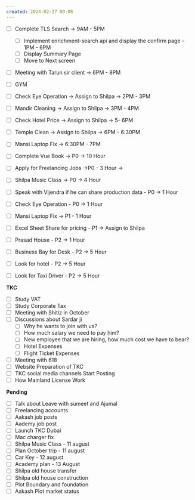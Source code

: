 ```yaml
---
created: 2024-02-27 00:08
---
```


- [ ] Complete TLS Search -> 9AM - 5PM
	- [ ] Implement enrichment-search api and display the confirm page - 1PM - 6PM
	- [ ] Display Summary Page 
	- [ ] Move to Next screen
- [ ] Meeting with Tarun sir client -> 6PM - 8PM
- [ ] GYM 
- [ ] Check Eye Operation -> Assign to Shilpa -> 2PM - 3PM
- [ ] Mandir Cleaning -> Assign to Shilpa -> 3PM - 4PM
- [ ] Check Hotel Price -> Assign to Shilpa -> 5- 6PM
- [ ] Temple Clean -> Assign to Shilpa -> 6PM - 6:30PM 
- [ ] Mansi Laptop Fix -> 6:30PM - 7PM







- [ ] Complete Vue Book -> P0 -> 10 Hour 
- [ ] Apply for Freelancing Jobs ->P0 - 3 Hour -> 
- [ ] Shilpa Music Class -> P0 -> 4 Hour
- [ ] Speak with Vijendra if he can share production data - P0 -> 1 Hour
- [ ] Check Eye Operation - P0 -> 1 Hour
- [ ] Mansi Laptop Fix -> P1 - 1 Hour
- [ ] Excel Sheet Share for pricing - P1 -> Assign to Shilpa
- [ ] Prasad House - P2 -> 1 Hour 
- [ ] Business Bay for Desk - P2 -> 5 Hour
- [ ] Look for hotel - P2 -> 5 Hour
- [ ] Look for Taxi Driver - P2 -> 5 Hour





**TKC**

- [ ] Study VAT
- [ ] Study Corporate Tax
- [ ] Meeting with Shitiz in October
- [ ] Discussions about Sardar ji
	- [ ] Why he wants to join with us?
	- [ ] How much salary we need to pay him?
	- [ ] New employee that we are hiring, how much cost we have to bear?
	- [ ] Hotel Expenses
	- [ ] Flight Ticket Expenses
- [ ] Meeting with 618
- [ ] Website Preparation of TKC
- [ ] TKC social media channels Start Posting
- [ ] How Mainland License Work

**Pending**

- [ ] Talk about Leave with sumeet and Ajumal
- [ ] Freelancing accounts
- [ ] Aakash job posts
- [ ] Aademy job post
- [ ] Launch TKC Dubai
- [ ] Mac charger fix
- [ ] Shilpa Music Class - 11 august 
- [ ] Plan October trip - 11 august
- [ ] Car Key - 12 august
- [ ] Academy plan - 13 August
- [ ] Shilpa old house transfer
- [ ] Shilpa old house construction
- [ ] Plot Boundary and foundation 
- [ ] Aakash Plot market status
